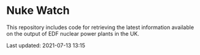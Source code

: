 # Nuke Watch

This repository includes code for retrieving the latest information available on the output of EDF nuclear power plants in the UK.

Last updated: 2021-07-13 13:15